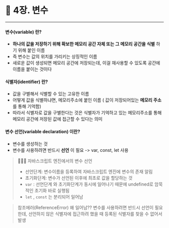 # 📌 4장. 변수

----------

####  변수(variable) 란?


- **하나의 값을 저장하기 위해 확보한 메모리 공간 자체 또는 그 메모리 공간을 식별** 하기 위해 붙인 이름
- 즉 변수는 값의 위치를 가리키는 상징적인 이름
- 새로운 값이 생성되면 메모리 공간에 저장되는데, 이걸 재사용할 수 있도록 공간에 이름을 붙이는 것이다

  

#### 식별자(identifier) 란?
- 값을 구별해서 식별할 수 있는 고유한 이름
- 어떻게 값을 식별하냐면, 메모리주소에 붙인 이름 ( 값이 저장되어있는 **메모리 주소** 를 통해 기억함)
- 따라서 식별자로 값을 구별한다는 것은 식별자가 기억하고 있는 메모리주소를 통해 메모리 공간에 저장된 값에 접근할 수 있다는 의미




####  변수 선언(variable declaration) 이란?
- 변수를 생성하는 것 
- 변수를 사용하려면 반드시 **선언** 이 필요 -> var, const, let 사용





> 👩🏻‍💻 자바스크립트 엔진에서의 변수 선언
>- 선언단계: 변수이름을 등록하여 자바스크립트 엔진에 변수의 존재 알림
>- 초기화단계: 변수가 선언된 이후에 최초로 값을 할당하는 것
>- ` var ` : 선언단계 와 초기화단계가 동시에 일어나기 때문에 undefined로 암묵적인 초기화 바로 실행됨 
>- ` let ` ,  ` const ` 는 분리되어 일어남



> 참조에러(ReferenceError) 
> 왜 일어남?? 변수를 사용하려면 반드시 선언이 필요한데, 선언하지 않은 식별자에 접근하려 했을 때 등록된 식별자를 찾을 수 없어서 발생


